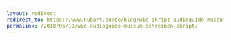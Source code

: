 ```yaml
---
layout: redirect
redirect_to: https://www.nubart.eu/de/blog/wie-skript-audioguide-museum-schreiben.html
permalink: /2018/06/10/wie-audioguide-museum-schreiben-skript/
---
```

